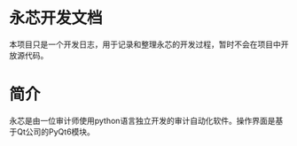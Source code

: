 # 永芯开发文档
本项目只是一个开发日志，用于记录和整理永芯的开发过程，暂时不会在项目中开放源代码。

# 简介
永芯是由一位审计师使用python语言独立开发的审计自动化软件。操作界面是基于Qt公司的PyQt6模块。

